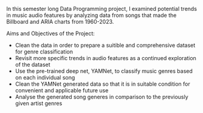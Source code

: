 In this semester long Data Programming project, I examined potential trends in music audio features by analyzing data from songs that made the Billboard and ARIA charts from 1960-2023.

Aims and Objectives of the Project:

- Clean the data in order to prepare a suitible and comprehensive dataset for genre classification
- Revisit more specific trends in audio features as a continued exploration of the dataset
- Use the pre-trained deep net, YAMNet, to classify music genres based on each individual song
- Clean the YAMNet generated data so that it is in suitable condition for convenient and applicable future use
- Analyse the generated song generes in comparison to the previously given artist genres
 
